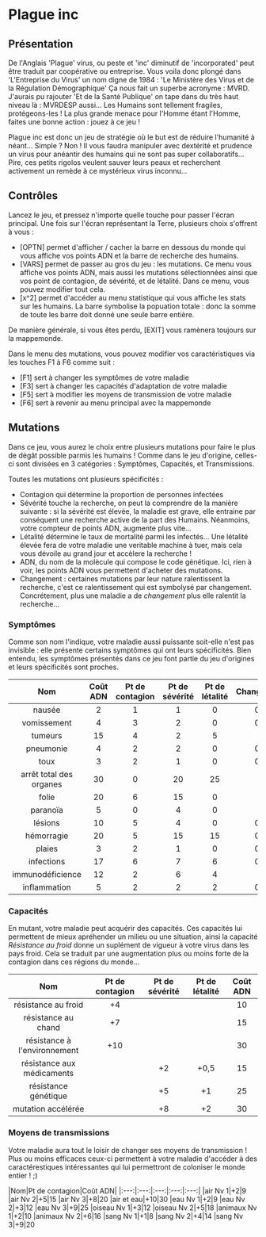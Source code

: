 # Plague inc

## Présentation

De l'Anglais 'Plague' virus, ou peste et 'inc' diminutif de 'incorporated' peut être traduit par coopérative ou entreprise. Vous voila donc plongé dans 'L'Entreprise du Virus' un nom digne de 1984 : 'Le Ministère des Virus et de la Régulation Démographique' Ça nous fait un superbe acronyme : MVRD. J'aurais pu rajouter 'Et de la Santé Publique' on tape dans du très haut niveau là : MVRDESP aussi… Les Humains sont tellement fragiles, protégeons-les ! La plus grande menace pour l'Homme étant l'Homme, faites une bonne action : jouez à ce jeu !

Plague inc est donc un jeu de stratégie où le but est de réduire l'humanité à néant… Simple ? Non ! Il vous faudra manipuler avec dextérité et prudence un virus pour anéantir des humains qui ne sont pas super collaboratifs… Pire, ces petits rigolos veulent sauver leurs peaux et recherchent activement un remède à ce mystérieux virus inconnu…

## Contrôles

Lancez le jeu,  et pressez n'importe quelle touche pour passer l'écran principal. Une fois sur l'écran représentant la Terre, plusieurs choix s'offrent à vous : 
  - [OPTN] permet d'afficher / cacher la barre en dessous du monde qui vous affiche vos points ADN et la barre de recherche des humains.
  - [VARS] permet de passer au gros du jeu : les mutations. Ce menu vous affiche vos points ADN, mais aussi les mutations sélectionnées ainsi que vos point de contagion, de sévérité, et de létalité. Dans ce menu, vous pouvez modifier tout cela.
  - [x^2] permet d'accéder  au menu statistique qui vous affiche les stats sur les humains. La barre symbolise la popuation totale : donc la somme de toute les barre doit donné une seule barre entière.

De manière générale, si vous êtes perdu, [EXIT] vous ramènera toujours sur la mappemonde.

Dans le menu des mutations, vous pouvez modifier vos caractéristiques via les touches F1 à F6 comme suit : 
 - [F1] sert à changer les symptômes de votre maladie
 - [F3] sert à changer les capacités d'adaptation de votre maladie
 - [F5] sert à modifier les moyens de transmission de votre maladie
 - [F6] sert à revenir au menu principal avec la mappemonde

## Mutations

Dans ce jeu, vous aurez  le choix entre plusieurs mutations pour faire le plus de dégât possible parmis les humains ! Comme dans le jeu d'origine, celles-ci sont divisées en 3 catégories : Symptômes, Capacités, et Transmissions.

Toutes les mutations ont plusieurs spécificités :
 - Contagion qui détermine la proportion de personnes infectées
 - Sévérité touche la recherche, on peut la comprendre de la manière suivante : si la sévérité est élevée, la maladie est grave, elle entraine par conséquent une recherche active de la part des Humains. Néanmoins, votre compteur de points ADN, augmente plus vite…
 - Létalité détermine le taux de mortalité parmi les infectés… Une létalité élevée fera de votre maladie une veritable machine à tuer, mais cela vous dévoile au grand jour et accèlere la recherche !
 - ADN, du nom de la molècule qui compose le code génétique. Ici, rien à voir, les points ADN vous permettent d'acheter des mutations.
 - Changement : certaines mutations par leur nature ralentissent la recherche, c'est ce ralentissement qui est symbolysé par changement. Concrétement, plus une maladie a de *changement* plus elle ralentit la recherche…

### Symptômes

Comme son nom l'indique, votre maladie aussi puissante soit-elle n'est pas invisible : elle présente certains symptômes qui ont leurs spécificités. Bien entendu, les symptômes présentés dans ce jeu font partie du jeu d'origines et leurs spécificités sont proches.

|Nom|Coût ADN|Pt de contagion|Pt de sévérité|Pt de létalité|Changement|
|:---:|:---:|:---:|:---:|:---:|:---:|
|nausée|2|1|1|0|0,5
|vomissement|4|3|2|0|0,5
|tumeurs|15|4|2|5|1
|pneumonie|4|2|2|0|0,5
|toux|3|2|1|0|0,5
|arrêt total des organes|30|0|20|25|2
|folie|20|6|15|0|2
|paranoïa|5|0|4|0|1
|lésions|10|5|4|0|0,5
|hémorragie|20|5|15|15|0,5
|plaies|3|2|1|0|0,5
|infections|17|6|7|6|0,5
|immunodéficience|12|2|6|4|1
|inflammation|5|2|2|2|0,5

### Capacités

En mutant, votre maladie peut acquérir des capacités. Ces capacités lui permettent de mieux apréhender un milieu ou une situation, ainsi la capacité *Résistance au froid* donne un suplément de vigueur à votre virus dans les pays froid. Cela se traduit par une augmentation plus ou moins forte de la contagion dans ces régions du monde…

|Nom|Pt de contagion|Pt de sévérité|Pt de létalité|Coût ADN|
|:---:|:---:|:---:|:---:|:---:|
|résistance au froid|+4|||10
|résistance au chand|+7|||15
|résistance à l'environnement|+10|||30
|résistance aux médicaments||+2|+0,5|15
|résistance génétique||+5|+1|25
|mutation accélérée||+8|+2|30

### Moyens de transmissions

Votre maladie aura tout le loisir de changer ses moyens de transmission ! Plus ou moins efficaces ceux-ci permettent à votre maladie d'accéder à des caractérestiques intéressantes qui lui permettront de coloniser le monde entier ! ;)

|Nom|Pt de contagion|Coût ADN|
|:---:|:---:|:---:|:---:|:---:|
|air Nv 1|+2|9
|air Nv 2|+5|15
|air Nv 3|+8|20
|air et eau|+10|30
|eau Nv 1|+2|9
|eau Nv 2|+3|12
|eau Nv 3|+9|25
|oiseau Nv 1|+3|12
|oiseau Nv 2|+5|18
|animaux Nv 1|+2|10
|animaux Nv 2|+6|16
|sang Nv 1|+1|8
|sang Nv 2|+4|14
|sang Nv 3|+9|20

